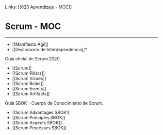 Links: [[020 Aprendizaje - MOC]]

# Scrum - MOC
---

- [[Manifiesto Ágil]]
- [[Declaración de Interdependencia]]\*

Guía oficial de Scrum 2020.

- [[Scrum]]
- [[Scrum Pillars]]
- [[Scrum Values]]
- [[Scrum Roles]]
- [[Scrum Events]]
- [[Scrum Artifacts]]

Guía SBOK - Cuerpo de Conocimiento de Scrum.

- [[Scrum Advantages SBOK]]
- [[Scrum Principles SBOK]]
- [[Scrum Aspects SBOK]]
- [[Scrum Processes SBOK]]